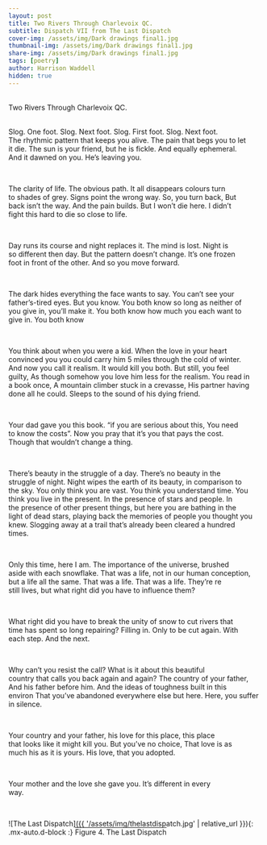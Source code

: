 ```yaml
---
layout: post
title: Two Rivers Through Charlevoix QC.  
subtitle: Dispatch VII from The Last Dispatch
cover-img: /assets/img/Dark drawings final1.jpg
thumbnail-img: /assets/img/Dark drawings final1.jpg
share-img: /assets/img/Dark drawings final1.jpg
tags: [poetry]
author: Harrison Waddell
hidden: true
---
```


<div style="white-space: pre-wrap;">
Two Rivers Through Charlevoix QC. 

Slog. One foot. Slog. Next foot. 
Slog. First foot. Slog. Next foot. 
The rhythmic pattern that keeps you alive. 
The pain that begs you to let it die.
The sun is your friend, but he is fickle. 
And equally ephemeral. 
And it dawned on you. 
He’s leaving you. 

The clarity of life. 
The obvious path. 
It all disappears 
colours turn to shades of grey. 
Signs point the wrong way. 
So, you turn back,
But back isn’t the way.
And the pain builds. 
But I won’t die here. 
I didn’t fight this hard to die so close to life. 

Day runs its course and night replaces it. 
The mind is lost. 
Night is so different then day. 
But the pattern doesn’t change. 
It’s one frozen foot in front of the other. 
And so you move forward. 

The dark hides everything the face wants to say.
You can’t see your father’s-tired eyes. 
But you know. 
You both know
so long as neither of you give in, you’ll make it. 
You both know 
how much you each want to give in. 
You both know


You think about when you were a kid. 
When the love in your heart convinced you 
you could carry him 5 miles through the cold of winter. 
And now you call it realism. 
It would kill you both. 
But still, you feel guilty, 
As though somehow you love him less for the realism. 
You read in a book once, 
A mountain climber stuck in a crevasse, 
His partner having done all he could. 
Sleeps to the sound of his dying friend. 

Your dad gave you this book. 
“if you are serious about this, 
You need to know the costs”. 
Now you pray that it’s you that pays the cost. 
Though that wouldn’t change a thing. 

There’s beauty in the struggle of a day. 
There’s no beauty in the struggle of night.
Night wipes the earth of its beauty,
in comparison to the sky.
You only think you are vast. 
You think you understand time. 
You think you live in the present. 
In the presence of stars and people. 
In the presence of other present things, 
but here you are bathing in the light of dead stars, 
playing back the memories of people you thought you knew. 
Slogging away at a trail that’s already been cleared a hundred times. 

Only this time, here I am. 
The importance of the universe, 
brushed aside with each snowflake. 
That was a life, 
not in our human conception, 
but a life all the same. 
That was a life. 
That was a life. 
They’re re still lives, 
but what right did you have to influence them? 


What right did you have to break the unity of snow
to cut rivers that time has spent so long repairing?
Filling in. 
Only to be cut again. 
With each step. 
And the next. 

Why can’t you resist the call?
What is it about this beautiful country
that calls you back again and again?
The country of your father,
And his father before him. 
And the ideas of toughness built in this environ
That you’ve abandoned everywhere else but here. 
Here, you suffer in silence. 

Your country and your father, 
his love for this place, 
this place that looks like it might kill you. 
But you’ve no choice, 
That love is as much his as it is yours. 
His love, that you adopted.
 
Your mother and the love she gave you. 
It’s different in every way.
</div>

![The Last Dispatch]({{ '/assets/img/thelastdispatch.jpg' | relative_url }}){: .mx-auto.d-block :}
<span style="text-decoration:overline">Figure 4. The Last Dispatch</span>

